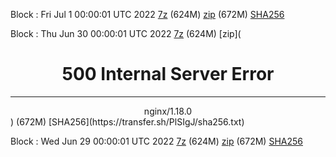 Block : Fri Jul  1 00:00:01 UTC 2022 [7z](https://transfer.sh/WuDcCv/bootstrap.dat.20220701.7z) (624M) [zip](https://transfer.sh/fEY681/bootstrap.dat.20220701.zip) (672M) [SHA256](https://transfer.sh/beydw1/sha256.txt)

Block : Thu Jun 30 00:00:01 UTC 2022 [7z](https://transfer.sh/0YgC6N/bootstrap.dat.20220630.7z) (624M) [zip](<html>
<head><title>500 Internal Server Error</title></head>
<body>
<center><h1>500 Internal Server Error</h1></center>
<hr><center>nginx/1.18.0</center>
</body>
</html>) (672M) [SHA256](https://transfer.sh/PlSIgJ/sha256.txt)

Block : Wed Jun 29 00:00:01 UTC 2022 [7z](https://transfer.sh/AoYmYa/bootstrap.dat.20220629.7z) (624M) [zip](https://transfer.sh/v7JnnV/bootstrap.dat.20220629.zip) (672M) [SHA256](https://transfer.sh/XN3tQw/sha256.txt)
